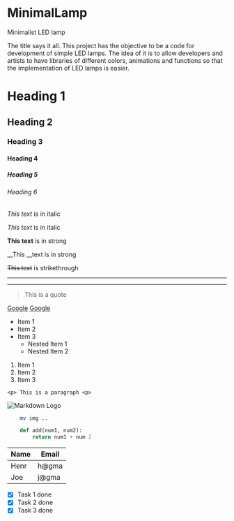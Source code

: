 # MinimalLamp
 Minimalist LED lamp

 The title says it all. This project has the objective to be a code for development of simple LED lamps. The idea of it is to allow developers and artists to have libraries of different colors, animations and functions so that the implementation of LED lamps is easier. 
 
 # Heading 1
## Heading 2
### Heading 3
#### Heading 4
##### Heading 5
###### Heading 6

<!-- Italics --> 
*This text* is in italic

_This text_ is in italic

<!-- Strong--> 
**This text** is in strong

__This __text is in strong

<!-- Strikethrough-->

~~This text~~ is strikethrough

<!-- Horizontal Rule --> 
--- 
___ 

<!-- Blockquote --> 

> This is a quote 

<!-- Links --> 
[Google](http://www.google.com.br)
[Google](http://www.google.com.br "Google")

<!-- UL -->
* Item 1
* Item 2
* Item 3 
	* Nested Item 1 
	* Nested Item 2 

<!-- OL --> 
1. Item 1
1. Item 2
1. Item 3 

<!-- Inline Codeblock --> 
`<p> This is a paragraph <p>`

<!-- Images --> 

![Markdown Logo](https://markdown-here.com/img/icon256.png)

```bash 
	mv img .. 
```

```python 
	def add(num1, num2):
		return num1 + num 2
```

<!-- Tables --> 
| Name | Email | 
| ---- | ----- |
| Henr | h@gma | 
| Joe  | j@gma |

<!-- Task Lists --> 
*[x] Task 1 done 
*[x] Task 2 done 
*[x] Task 3 done 